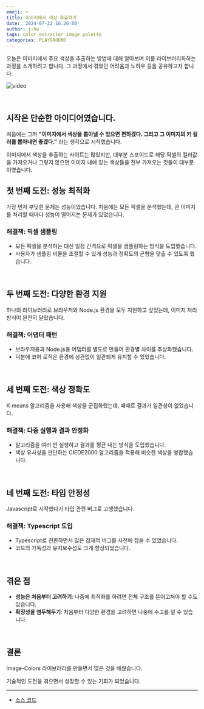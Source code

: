 ```yaml
---
emoji: ☀️
title: 이미지에서 색상 추출하기
date: '2024-07-22 16:26:00'
author: j-ho
tags: color extractor image palette
categories: PLAYGROUND
---
```


오늘은 이미지에서 주요 색상을 추출하는 방법에 대해 알아보며 이를 라이브러리화하는 과정을 소개하려고 합니다.
그 과정에서 겪었던 어려움과 노하우 등을 공유하고자 합니다.

![video](video.gif)

<br />

## 시작은 단순한 아이디어였습니다.

처음에는 그저 **"이미지에서 색상을 뽑아낼 수 있으면 편하겠다. 그리고 그 이미지의 키 컬러를 뽑아내면 좋겠다."** 라는 생각으로 시작했습니다.

이미지에서 색상을 추출하는 사이트는 많았지만, 대부분 스포이드로 해당 픽셀의 컬러값을 가져오거나 그렇지 않으면 이미지 내에 있는 색상들을 전부 가져오는 것들이 대부분이였습니다.

## 첫 번째 도전: 성능 최적화

가장 먼저 부딪힌 문제는 성능이었습니다. 처음에는 모든 픽셀을 분석했는데, 큰 이미지를 처리할 때마다 성능이 떨어지는 문제가 있었습니다.

### 해결책: 픽셀 샘플링

- 모든 픽셀을 분석하는 대신 일정 간격으로 픽셀을 샘플링하는 방식을 도입했습니다.
- 사용자가 샘플링 비율을 조절할 수 있게 성능과 정확도의 균형을 맞출 수 있도록 했습니다.

<br />

## 두 번째 도전: 다양한 환경 지원

하나의 라이브러리로 브라우저와 Node.js 환경을 모두 지원하고 싶었는데, 이미지 처리 방식이 완전히 달랐습니다.

### 해결책: 어댑터 패턴

- 브라우저용과 Node.js용 어댑터를 별도로 만들어 환경별 차이를 추상화했습니다.
- 덕분에 코어 로직은 환경에 상관없이 일관되게 유지할 수 있었습니다.

<br />

## 세 번째 도전: 색상 정확도

K-means 알고리즘을 사용해 색상을 군집화했는데, 때때로 결과가 일관성이 없었습니다.

### 해결책: 다중 실행과 결과 안정화

- 알고리즘을 여러 번 실행하고 결과를 평균 내는 방식을 도입했습니다.
- 색상 유사성을 판단하는 CIEDE2000 알고리즘을 적용해 비슷한 색상을 병합했습니다.

<br />

## 네 번째 도전: 타입 안정성

Javascript로 시작했다가 타입 관련 버그로 고생했습니다.

### 해결책: Typescript 도입

- Typescript로 전환하면서 많은 잠재적 버그를 사전에 잡을 수 있었습니다.
- 코드의 가독성과 유지보수성도 크게 향상되었습니다.

<br />

## 겪은 점

- **성능은 처음부터 고려하기**: 나중에 최적화를 하려면 전체 구조를 뜯어고쳐야 할 수도 있습니다.
- **확장성을 염두해두기**: 처음부터 다양한 환경을 고려하면 나중에 수고를 덜 수 있습니다.

<br />

## 결론

Image-Colors 라이브러리를 만들면서 많은 것을 배웠습니다.

기술적인 도전을 겪으면서 성장할 수 있는 기회가 되었습니다.

---

- [소스 코드](https://github.com/awesomelon/image-colors)

```toc

```
